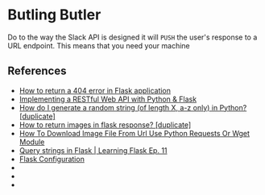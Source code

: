 # Butling Butler

Do to the way the Slack API is designed it will `PUSH` the user's response to a URL endpoint. This means that you need your machine 

## References
* [How to return a 404 error in Flask application](https://code-maven.com/flask-return-404)
* [Implementing a RESTful Web API with Python & Flask](http://blog.luisrei.com/articles/flaskrest.html)
* [How do I generate a random string (of length X, a-z only) in Python? [duplicate]](https://stackoverflow.com/questions/1957273/how-do-i-generate-a-random-string-of-length-x-a-z-only-in-python)
* [How to return images in flask response? [duplicate]](https://stackoverflow.com/questions/8637153/how-to-return-images-in-flask-response)
* [How To Download Image File From Url Use Python Requests Or Wget Module](https://www.dev2qa.com/how-to-download-image-file-from-url-use-python-requests-or-wget-module/)
* [Query strings in Flask | Learning Flask Ep. 11](https://pythonise.com/series/learning-flask/flask-query-strings)
* [Flask Configuration](https://exploreflask.com/en/latest/configuration.html)
* []()
* []()
* []()